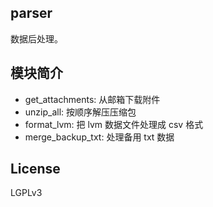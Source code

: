 ## parser

数据后处理。

## 模块简介
- get_attachments: 从邮箱下载附件
- unzip_all: 按顺序解压压缩包
- format_lvm: 把 lvm 数据文件处理成 csv 格式
- merge_backup_txt: 处理备用 txt 数据

## License
LGPLv3
